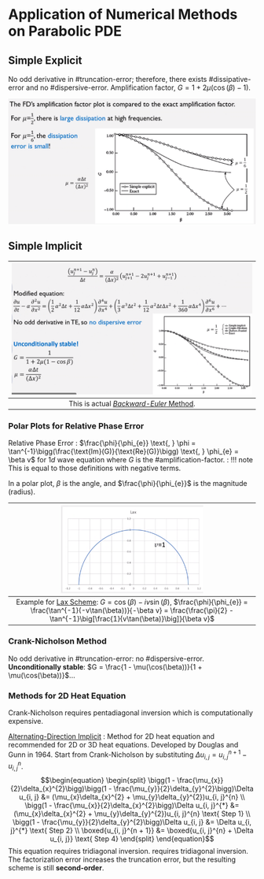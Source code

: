 # Application of Numerical Methods on Parabolic PDE

## Simple Explicit
No odd derivative in #truncation-error; therefore, there exists #dissipative-error and no #dispersive-error.
Amplification factor, $G = 1 + 2\mu\big(\cos(\beta) - 1\big)$.

![](../../../attachments/engr-704-001-partial-differential-equations/simple_explicit_method_for_parabolic_211129_185225_EST.png)



## Simple Implicit
| ![](../../../attachments/engr-704-001-partial-differential-equations/simple_implicit_for_parabolic_211129_185711_EST.png) |
|:--:|
| This is actual [_Backward-Euler_ Method](euler-method.md#backward). |


### Polar Plots for Relative Phase Error
Relative Phase Error
: $\frac{\phi}{\phi_{e}} \text{, } \phi = \tan^{-1}\bigg(\frac{\text{Im}(G)}{\text{Re}(G)}\bigg) \text{, } \phi_{e} = \beta v$ for $1d$ wave equation where $G$ is the #amplification-factor.
: !!! note
        This is equal to those definitions with negative terms.

In a polar plot, $\beta$ is the angle, and $\frac{\phi}{\phi_{e}}$ is the magnitude (radius).

| ![](../../../attachments/engr-704-001-partial-differential-equations/polar_plot_of_relative_phase_error_211201_182511_EST.png) |
|:--:|
| Example for [Lax Scheme](lax-method.md): $G = \cos(\beta) - iv\sin(\beta)$, $\frac{\phi}{\phi_{e}} = \frac{\tan^{-1}(-v\tan(\beta))}{-\beta v} = \frac{\frac{\pi}{2} - \tan^{-1}\big[\frac{1}{v\tan(\beta)}\big]}{\beta v}$ |


### Crank-Nicholson Method
No odd derivative in #truncation-error: no #dispersive-error.
**Unconditionally stable**: $G = \frac{1 - \mu(\cos(\beta))}{1 + \mu(\cos(\beta))}$...


### Methods for 2D Heat Equation
Crank-Nicholson requires pentadiagonal inversion which is computationally expensive.

[Alternating-Direction Implicit](alternating-direction-implicit.md)
: Method for 2D heat equation and recommended for 2D or 3D heat equations.
Developed by Douglas and Gunn in 1964.
Start from Crank-Nicholson by substituting $\Delta u_{i, j} = u_{i, j}^{n + 1} - u_{i, j}^{n}$. $$\begin{equation}
\begin{split}
\bigg(1 - \frac{\mu_{x}}{2}\delta_{x}^{2}\bigg)\bigg(1 - \frac{\mu_{y}}{2}\delta_{y}^{2}\bigg)\Delta u_{i, j} &= (\mu_{x}\delta_{x}^{2} + \mu_{y}\delta_{y}^{2})u_{i, j}^{n} \\
\bigg(1 - \frac{\mu_{x}}{2}\delta_{x}^{2}\bigg)\Delta u_{i, j}^{*} &= (\mu_{x}\delta_{x}^{2} + \mu_{y}\delta_{y}^{2})u_{i, j}^{n} \text{ Step 1} \\
\bigg(1 - \frac{\mu_{y}}{2}\delta_{y}^{2}\bigg)\Delta u_{i, j} &= \Delta u_{i, j}^{*} \text{ Step 2} \\
\boxed{u_{i, j}^{n + 1}} &= \boxed{u_{i, j}^{n} + \Delta u_{i, j}} \text{ Step 4}
\end{split}
\end{equation}$$
This equation requires tridiagonal inversion. requires tridiagonal inversion.
The factorization error increases the truncation error, but the resulting scheme is still **second-order**.